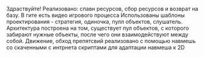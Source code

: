 Здраствуйте!
Реализовано:
спавн ресурсов, сбор ресурсов и возврат на базу.
В гите есть видео игрового процесса
Использованы шаблоны проектирования - стратегия, одиночка, пулл объектов, слушатель.
Архитектура построена на том, существует пул объектов, с которого забирают нужные объекты, после чего они взаимодействуют между собой.
Движение, обход препятсвий реализовано с помощью навмешь со скаченными с интрнета скриптами для адаптации навмеша к 2D
